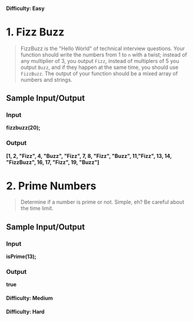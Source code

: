 #### Difficulty: Easy

# 1. Fizz Buzz

> FizzBuzz is the "Hello World" of technical interview questions. Your function should write the numbers from 1 to `n` with a twist; instead of any multiplier of 3, you output `Fizz`, instead of multiplers of 5 you output `Buzz`, and if they happen at the same time, you should use `FizzBuzz`. The output of your function should be a mixed array of numbers and strings.

## Sample Input/Output

### Input

**fizzbuzz(20);**

### Output

**[1, 2, "Fizz", 4, "Buzz", "Fizz", 7, 8, "Fizz", "Buzz", 11,"Fizz", 13, 14, "FizzBuzz", 16, 17, "Fizz", 19, "Buzz"]**

# 2. Prime Numbers

> Determine if a number is prime or not. Simple, eh? Be careful about the time limit.

## Sample Input/Output

### Input

**isPrime(13);**

### Output

**true**

#### Difficulty: Medium

#### Difficulty: Hard
